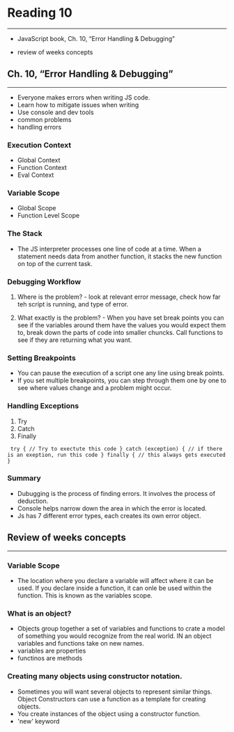 # Reading 10
---

- JavaScript book, Ch. 10, “Error Handling & Debugging”

- review of weeks concepts

## Ch. 10, “Error Handling & Debugging”

---

- Everyone makes errors when writing JS code.
- Learn how to mitigate issues when writing
- Use console and dev tools
- common problems
- handling errors

### Execution Context

- Global Context
- Function Context
- Eval Context


### Variable Scope

- Global Scope
- Function Level Scope

### The Stack

- The JS interpreter processes one line of code at a time. When a statement needs data from another function, it stacks the new function on top of the current task.

### Debugging Workflow

1. Where is the problem? - look at relevant error message, check how far teh script is running, and type of error.

2. What exactly is the problem? - When you have set break points you can see if the variables around them have the values you would expect them to, break down the parts of code into smaller chuncks. Call functions to see if they are returning what you want.

### Setting Breakpoints

- You can pause the execution of a script one any line using break points.
- If you set multiple breakpoints, you can step through them one by one to see where values change and a problem might occur.

### Handling Exceptions

1. Try
2. Catch
3. Finally

` try {
  // Try to exectute this code
} catch (exception) {
  // if there is an exeption, run this code
} finally {
  // this always gets executed
}`

### Summary

- Dubugging is the process of finding errors. It involves the process of deduction.
- Console helps narrow down the area in which the error is located.
- Js has 7 different error types, each creates its own error object.


## Review of weeks concepts 
---

### Variable Scope 

- The location where you declare a variable will affect where it can be used. If you declare inside a function, it can onle be used within the function. This is known as the variables scope.

### What is an object?

- Objects group together a set of variables and functions to crate a model of something you would recognize from the real world. IN an object variables and functions take on new names.
- variables are properties
- functinos are methods


### Creating many objects using constructor notation.
- Sometimes you will want several objects to represent similar things. Object Constructors can use a function as a template for creating objects. 
- You create instances of the object using a constructor function.
- 'new' keyword
